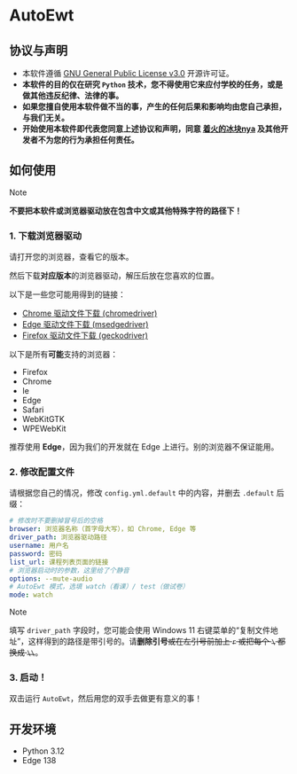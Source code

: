 # AutoEwt

## 协议与声明

- 本软件遵循 [GNU General Public License v3.0](LICENSE) 开源许可证。
- **本软件的目的仅在研究 `Python` 技术，您不得使用它来应付学校的任务，或是做其他违反纪律、法律的事。**
- **如果您擅自使用本软件做不当的事，产生的任何后果和影响均由您自己承担，与我们无关。**
- **开始使用本软件即代表您同意上述协议和声明，同意 [着火的冰块nya](https://space.bilibili.com/551409211)
  及其他开发者不为您的行为承担任何责任。**

## 如何使用

> [!NOTE]
> **不要把本软件或浏览器驱动放在包含中文或其他特殊字符的路径下！**

### 1. 下载浏览器驱动

请打开您的浏览器，查看它的版本。

然后下载**对应版本**的浏览器驱动，解压后放在您喜欢的位置。

以下是一些您可能用得到的链接：

- [Chrome 驱动文件下载 (chromedriver)](https://www.cnblogs.com/aiyablog/articles/17948703)
- [Edge 驱动文件下载 (msedgedriver)](https://developer.microsoft.com/zh-cn/microsoft-edge/tools/webdriver)
- [Firefox 驱动文件下载 (geckodriver)](https://github.com/mozilla/geckodriver/releases)

以下是所有**可能**支持的浏览器：

- Firefox
- Chrome
- Ie
- Edge
- Safari
- WebKitGTK
- WPEWebKit

推荐使用 **Edge**，因为我们的开发就在 Edge 上进行。别的浏览器不保证能用。

### 2. 修改配置文件

请根据您自己的情况，修改 `config.yml.default` 中的内容，并删去 `.default` 后缀：

```yaml
# 修改时不要删掉冒号后的空格
browser: 浏览器名称（首字母大写），如 Chrome, Edge 等
driver_path: 浏览器驱动路径
username: 用户名
password: 密码
list_url: 课程列表页面的链接
# 浏览器启动时的参数，这里给了个静音
options: --mute-audio
# AutoEwt 模式，选填 watch（看课）/ test（做试卷）
mode: watch
```

> [!NOTE]
> 填写 `driver_path` 字段时，您可能会使用 Windows 11 右键菜单的“复制文件地址”，这样得到的路径是带引号的。请**删除引号**~~或在左引号前加上 `r` 或把每个 `\` 都换成 `\\`~~。

### 3. 启动！

双击运行 `AutoEwt`，然后用您的双手去做更有意义的事！

## 开发环境

- Python 3.12
- Edge 138
